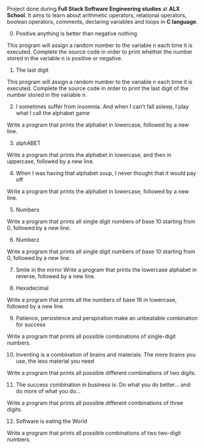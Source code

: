 Project done during **Full Stack Software Engineering studies** at **ALX School**. 
It aims to learn about arithmetic operators, relational operators, boolean operators, comments, declaring variables and loops in **C language**.

0. Positive anything is better than negative nothing

This program will assign a random number to the variable n each time it is executed. Complete the source code in order to print whether the number stored in the variable n is positive or negative.

1. The last digit

This program will assign a random number to the variable n each time it is executed. Complete the source code in order to print the last digit of the number stored in the variable n.

2. I sometimes suffer from insomnia. And when I can't fall asleep, I play what I call the alphabet game

Write a program that prints the alphabet in lowercase, followed by a new line.

3. alphABET

Write a program that prints the alphabet in lowercase, and then in uppercase, followed by a new line.


4. When I was having that alphabet soup, I never thought that it would pay off

Write a program that prints the alphabet in lowercase, followed by a new line.


5. Numbers

Write a program that prints all single digit numbers of base 10 starting from 0, followed by a new line.


6. Numberz

Write a program that prints all single digit numbers of base 10 starting from 0, followed by a new line.


7. Smile in the mirror
Write a program that prints the lowercase alphabet in reverse, followed by a new line.


8. Hexadecimal

Write a program that prints all the numbers of base 16 in lowercase, followed by a new line.


9. Patience, persistence and perspiration make an unbeatable combination for success

Write a program that prints all possible combinations of single-digit numbers.


10. Inventing is a combination of brains and materials. The more brains you use, the less material you need

Write a program that prints all possible different combinations of two digits.


11. The success combination in business is: Do what you do better... and: do more of what you do...

Write a program that prints all possible different combinations of three digits.


12. Software is eating the World

Write a program that prints all possible combinations of two two-digit numbers.



